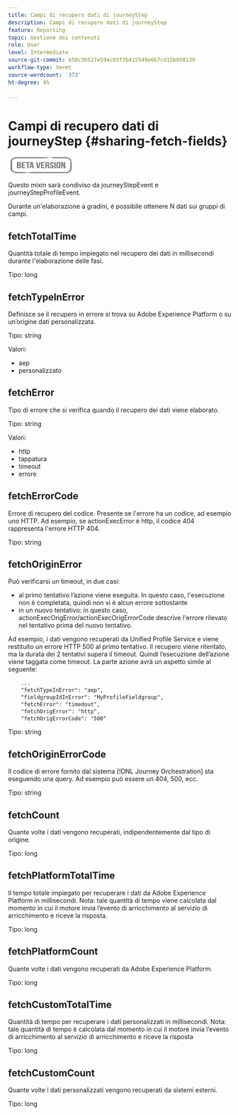 ```yaml
---
title: Campi di recupero dati di journeyStep
description: Campi di recupero dati di journeyStep
feature: Reporting
topic: Gestione dei contenuti
role: User
level: Intermediate
source-git-commit: b58c5b527e594c03f3b415549e6b7cd15b050139
workflow-type: tm+mt
source-wordcount: '373'
ht-degree: 4%

---
```


# Campi di recupero dati di journeyStep {#sharing-fetch-fields}

![](../assets/do-not-localize/badge.png)

Questo mixin sarà condiviso da journeyStepEvent e journeyStepProfileEvent.

Durante un&#39;elaborazione a gradini, è possibile ottenere N dati sui gruppi di campi.

## fetchTotalTime

Quantità totale di tempo impiegato nel recupero dei dati in millisecondi durante l&#39;elaborazione delle fasi.

Tipo: long

## fetchTypeInError

Definisce se il recupero in errore si trova su Adobe Experience Platform o su un’origine dati personalizzata.

Tipo: string

Valori:
* aep
* personalizzato

## fetchError

Tipo di errore che si verifica quando il recupero dei dati viene elaborato.

Tipo: string

Valori:
* http
* tappatura
* timeout
* errore

## fetchErrorCode

Errore di recupero del codice. Presente se l&#39;errore ha un codice, ad esempio uno HTTP. Ad esempio, se actionExecError è http, il codice 404 rappresenta l&#39;errore HTTP 404.

Tipo: string

## fetchOriginError

Può verificarsi un timeout, in due casi:

* al primo tentativo l’azione viene eseguita. In questo caso, l&#39;esecuzione non è completata, quindi non vi è alcun errore sottostante
* in un nuovo tentativo: in questo caso, actionExecOrigError/actionExecOrigErrorCode descrive l&#39;errore rilevato nel tentativo prima del nuovo tentativo.

Ad esempio, i dati vengono recuperati da Unified Profile Service e viene restituito un errore HTTP 500 al primo tentativo. Il recupero viene ritentato, ma la durata dei 2 tentativi supera il timeout. Quindi l’esecuzione dell’azione viene taggata come timeout. La parte azione avrà un aspetto simile al seguente:

```
    ...
    "fetchTypeInError": "aep",
    "fieldgroupIdInError": "MyProfileFieldgroup",
    "fetchError": "timedout",
    "fetchOrigError": "http",
    "fetchOrigErrorCode": "500"
```

Tipo: string

## fetchOriginErrorCode

Il codice di errore fornito dal sistema [!DNL Journey Orchestration] sta eseguendo una query. Ad esempio può essere un 404, 500, ecc.

Tipo: string

## fetchCount

Quante volte i dati vengono recuperati, indipendentemente dal tipo di origine.

Tipo: long

## fetchPlatformTotalTime

Il tempo totale impiegato per recuperare i dati da Adobe Experience Platform in millisecondi. Nota: tale quantità di tempo viene calcolata dal momento in cui il motore invia l’evento di arricchimento al servizio di arricchimento e riceve la risposta.

Tipo: long

## fetchPlatformCount

Quante volte i dati vengono recuperati da Adobe Experience Platform.

Tipo: long

## fetchCustomTotalTime

Quantità di tempo per recuperare i dati personalizzati in millisecondi. Nota: tale quantità di tempo è calcolata dal momento in cui il motore invia l’evento di arricchimento al servizio di arricchimento e riceve la risposta

Tipo: long

## fetchCustomCount

Quante volte i dati personalizzati vengono recuperati da sistemi esterni.

Tipo: long
